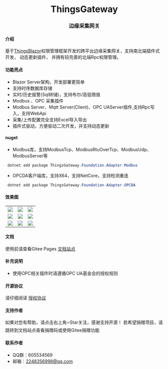﻿<div align="center"><h1 align="center">ThingsGateway</a></h1></div>
<div align="center"><h3 align="center">边缘采集网关</h3></div>

#### 介绍

基于[ThingsBlazor](https://gitee.com/diego2098/ThingsBlazor)权限管理框架开发的跨平台边缘采集网关，支持南北端插件式开发，
动态更新插件，
并拥有较完善的北端Rpc权限管理。


####  功能亮点

- Blazor Server架构，开发部署更简单
- 支持时序数据库存储
- 实时/历史报警(Sql转储)，支持布尔/高低限值
- Modbus 、OPC 采集插件
- Modbus Server、Mqtt Server(Client)、OPC UAServer插件,支持Rpc写入，支持WebApi
- 采集/上传配置完全支持Excel导入导出
- 插件式驱动，方便驱动二次开发，并支持动态更新

#### nuget

- Modbus库，支持ModbusTcp、ModbusRtuOverTcp、ModbusUdp、ModbusServer等
``` powershell
 dotnet add package ThingsGateway.Foundation.Adapter.Modbus
```
- OPCDA客户端库，支持X64，支持NetCore，支持检测重连
``` powershell
 dotnet add package ThingsGateway.Foundation.Adapter.OPCDA
```

####  效果图
 <table>
    <tr>
        <td><img src="https://gitee.com/diego2098/ThingsGateway/raw/master/Image/1.png"/></td>
        <td><img src="https://gitee.com/diego2098/ThingsGateway/raw/master/Image/2.png"/></td>
        <td><img src="https://gitee.com/diego2098/ThingsGateway/raw/master/Image/3.png"/></td>
    </tr>
    <tr>
        <td><img src="https://gitee.com/diego2098/ThingsGateway/raw/master/Image/4.png"/></td>
        <td><img src="https://gitee.com/diego2098/ThingsGateway/raw/master/Image/5.png"/></td>
        <td><img src="https://gitee.com/diego2098/ThingsGateway/raw/master/Image/6.png"/></td>
    </tr>
        <tr>
        <td><img src="https://gitee.com/diego2098/ThingsGateway/raw/master/Image/7.png"/></td>
        <td><img src="https://gitee.com/diego2098/ThingsGateway/raw/master/Image/8.png"/></td>
        <td><img src="https://gitee.com/diego2098/ThingsGateway/raw/master/Image/9.png"/></td>
    </tr>
 </table>


 ####  文档

 使用前请查看Gitee Pages [文档站点](https://diego2098.gitee.io/thingsgateway/)

 
#### 补充说明
* 使用OPC相关插件时请遵循OPC UA基金会的授权规则

#### 开源协议

请仔细阅读 [授权协议](https://diego2098.gitee.io/thingsgateway/docs/)




####  支持作者
 如果对您有帮助，请点击右上角⭐Star关注，感谢支持开源！
 若希望捐赠项目，请跳转到文档站点查看捐赠码或使用Gitee捐赠功能
 

####  联系作者
 * QQ群：605534569
 * 邮箱：2248356998@qq.com

